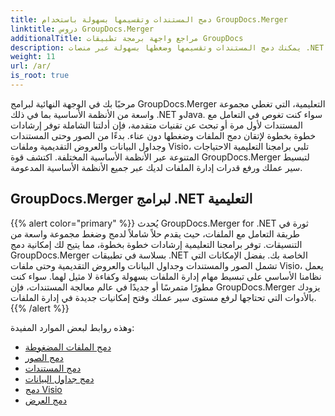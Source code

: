 ```yaml
---
title: دمج المستندات وتقسيمها بسهولة باستخدام GroupDocs.Merger
linktitle: دروس GroupDocs.Merger
additionalTitle: مراجع واجهة برمجة تطبيقات GroupDocs
description: يمكنك دمج المستندات وتقسيمها وضغطها بسهولة عبر منصات .NET وJava من خلال برامجنا التعليمية المتخصصة على GroupDocs.Merger. فتح إدارة الملفات بسلاسة!
weight: 11
url: /ar/
is_root: true
---
```


مرحبًا بك في الوجهة النهائية لبرامج GroupDocs.Merger التعليمية، التي تغطي مجموعة واسعة من الأنظمة الأساسية بما في ذلك .NET وJava. سواء كنت تغوص في التعامل مع المستندات لأول مرة أو تبحث عن تقنيات متقدمة، فإن أدلتنا الشاملة توفر إرشادات خطوة بخطوة لإتقان دمج الملفات وضغطها دون عناء. بدءًا من الصور وحتى المستندات وجداول البيانات والعروض التقديمية وملفات Visio، تلبي برامجنا التعليمية الاحتياجات المتنوعة عبر الأنظمة الأساسية المختلفة. اكتشف قوة GroupDocs.Merger لتبسيط سير عملك ورفع قدرات إدارة الملفات لديك عبر جميع الأنظمة الأساسية المدعومة.

## GroupDocs.Merger لبرامج .NET التعليمية
{{% alert color="primary" %}}
يُحدث GroupDocs.Merger for .NET ثورة في طريقة التعامل مع الملفات، حيث يقدم حلاً شاملاً لدمج وضغط مجموعة واسعة من التنسيقات. توفر برامجنا التعليمية إرشادات خطوة بخطوة، مما يتيح لك إمكانية دمج GroupDocs.Merger بسلاسة في تطبيقات .NET الخاصة بك. بفضل الإمكانات التي تشمل الصور والمستندات وجداول البيانات والعروض التقديمية وحتى ملفات Visio، يعمل نظامنا الأساسي على تبسيط مهام إدارة الملفات بسهولة وكفاءة لا مثيل لهما. سواء كنت مطورًا متمرسًا أو جديدًا في عالم معالجة المستندات، فإن GroupDocs.Merger يزودك بالأدوات التي تحتاجها لرفع مستوى سير عملك وفتح إمكانيات جديدة في إدارة الملفات.
{{% /alert %}}

وهذه روابط لبعض الموارد المفيدة:
 
- [دمج الملفات المضغوطة](./net/merge-compress-files/)
- [دمج الصور](./net/image-merging/)
- [دمج المستندات](./net/document-merging/)
- [دمج جداول البيانات](./net/spreadsheet-merging/)
- [دمج Visio](./net/visio-merging/)
- [دمج العرض](./net/presentation-merging/)




